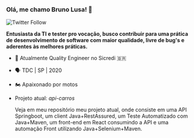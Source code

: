 ### Olá, me chamo Bruno Lusa! 👋

![Twitter Follow](https://img.shields.io/twitter/follow/brunolusa_?style=social)

**Entusiasta da TI e tester pro vocação, busco contribuir para uma prática de desenvolvimento de software com maior qualidade, livre de bug's e aderentes às melhores práticas.**

- 🔭 Atualmente Quality Engineer no Sicredi :brazil:
- :speaking_head: TDC | SP | 2020
- :motorcycle: Apaixonado por motos
- Projeto atual: _api-carros_
  
  Veja em meu repositório meu projeto atual, onde consiste em uma API Springboot, um client Java+RestAssured, um Teste Automatizado com Java+Maven, um front-end em React consumindo a API e uma automação Front utilizando Java+Selenium+Maven.

